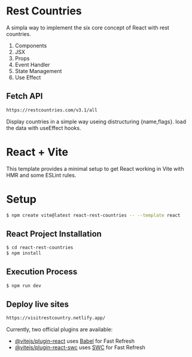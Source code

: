 # Rest Countries
A simpla way to implement the six core concept of React with rest countries.
<ol>
  <li>Components</li>
  <li>JSX</li>
  <li>Props</li>
  <li>Event Handler</li>
  <li>State Management</li>
  <li>Use Effect</li>
</ol>

## Fetch API
```bash
https://restcountries.com/v3.1/all
```
Display countries in a simple way useing distructuring {name,flags}. load the data with useEffect hooks.
# React + Vite

This template provides a minimal setup to get React working in Vite with HMR and some ESLint rules.
# Setup 
```bash
$ npm create vite@latest react-rest-countries -- --template react
```
## React Project Installation
```bash
$ cd react-rest-countries
$ npm install
```
## Execution Process
```bash
$ npm run dev
```

## Deploy live sites
```bash
https://visitrestcountry.netlify.app/
```

Currently, two official plugins are available:

- [@vitejs/plugin-react](https://github.com/vitejs/vite-plugin-react/blob/main/packages/plugin-react/README.md) uses [Babel](https://babeljs.io/) for Fast Refresh
- [@vitejs/plugin-react-swc](https://github.com/vitejs/vite-plugin-react-swc) uses [SWC](https://swc.rs/) for Fast Refresh
